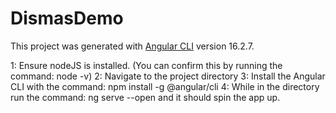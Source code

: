 # DismasDemo

This project was generated with [Angular CLI](https://github.com/angular/angular-cli) version 16.2.7.

1: Ensure nodeJS is installed. (You can confirm this by running the command: node -v)
2: Navigate to the project directory
3: Install the Angular CLI with the command: npm install -g @angular/cli
4: While in the directory run the command: ng serve --open and it should spin the app up. 
